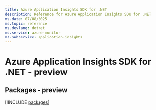 ```yaml
---
title: Azure Application Insights SDK for .NET
description: Reference for Azure Application Insights SDK for .NET
ms.date: 07/08/2025
ms.topic: reference
ms.devlang: dotnet
ms.service: azure-monitor
ms.subservice: application-insights
---
```

# Azure Application Insights SDK for .NET - preview
## Packages - preview
[!INCLUDE [packages](application-insights-index.md)]
